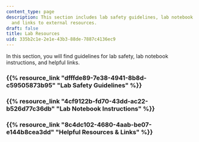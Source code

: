```yaml
---
content_type: page
description: This section includes lab safety guidelines, lab notebook instructions,
  and links to external resources.
draft: false
title: Lab Resources
uid: 335b2c1e-2e1e-43b3-88de-7887c4136ec9
---
```

In this section, you will find guidelines for lab safety, lab notebook instructions, and helpful links.

### {{% resource_link "dfffde89-7e38-4941-8b8d-c59505873b95" "Lab Safety Guidelines" %}}

### {{% resource_link "4cf9122b-fd70-43dd-ac22-b526d77c36db" "Lab Notebook Instructions" %}}

### {{% resource_link "8c4dc102-4680-4aab-be07-e144b8cea3dd" "Helpful Resources & Links" %}}